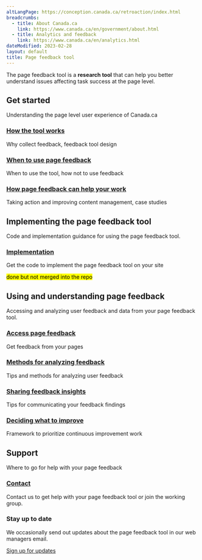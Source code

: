 ```yaml
---
altLangPage: https://conception.canada.ca/retroaction/index.html
breadcrumbs:
  - title: About Canada.ca
    link: https://www.canada.ca/en/government/about.html
  - title: Analytics and feedback
    link: https://www.canada.ca/en/analytics.html
dateModified: 2023-02-28
layout: default
title: Page feedback tool
---
```


The page feedback tool is a <strong>research tool</strong> that can help you better understand issues affecting task success at the page level.  

<section>
<h2>Get started</h2>
<P>Understanding the page level user experience of Canada.ca</p>

<div class="row">
<section class="wb-eqht gc-drmt">

<div class="col-md-4">
  <section>
    <h3><a href="about-page-feedback.html">How the tool works</a></h3>
    <p>Why collect feedback, feedback tool design</p>
  </section>
</div>
  <div class="col-md-4">
    <section>
      <h3><a href="when.html">When to use page feedback</a></h3>
      <p>When to use the tool, how not to use feedback</p>
    </section>
  </div>

  <div class="col-md-4">
    <section>
      <h3><a href="benefits.html">How page feedback can help your work</a></h3>
      <p>Taking action and improving content management, case studies</p>
    </section>
  </div>

</section>
</div>

<h2>Implementing the page feedback tool</h2>
<P>Code and implementation guidance for using the page feedback tool.</p>

<div class="row">
<section class="wb-eqht gc-drmt">

<div class="col-md-4">
  <section>
    <h3><a href="../design-system/design-patterns/page-feedback.html">Implementation</a></h3>
    <p>Get the code to implement the page feedback tool on your site</p>
    <mark>done but not merged into the repo</mark>
  </section>
</div>


</section>
</div>

<h2>Using and understanding page feedback</h2>
<p>Accessing and analyzing user feedback and data from your page feedback tool.</p>

<div class="row">
<section class="wb-eqht gc-drmt">


<div class="col-md-4">
  <section>
    <h3><a href="access-feedback.html">Access page feedback</a></h3>
    <p>Get feedback from your pages</p>
  </section>
</div>

<div class="col-md-4">
  <section>
    <h3><a href="analyze-feedback.html">Methods for analyzing feedback</a></h3>
    <p>Tips and methods for analyzing user feedback</p>
  </section>
</div>

<div class="col-md-4">
  <section>
    <h3 class="h5"><a href="insights.html">Sharing feedback insights</a></h3>
    <p>Tips for communicating your feedback findings</p>
  </section>
</div>

<div class="col-md-4">
  <section>
    <h3><a href="prioritize.html">Deciding what to improve</a></h3>
    <p>Framework to prioritize continuous improvement work</p>
  </section>
</div>

</section>
</div>

<h2>Support</h2>
<P>Where to go for help with your page feedback</p>

<div class="row">
<section class="wb-eqht gc-drmt">

<div class="col-md-4">
  <section>
    <h3><a href="support.html">Contact</a></h3>
    <p>Contact us to get help with your page feedback tool or join the working group.</p>
  </section>
</div>

</section>
</div>  


<div class="well well-sm mrgn-tp-lg">
<h3 class="mrgn-tp-md">Stay up to date</h3>
<p>We occasionally send out updates about the page feedback tool in our web managers email.</p>
<a href="https://design.canada.ca/gcweb-managers-signup.html" class="btn btn-primary mrgn-bttm-md" role="button">Sign up for updates</a>
</div>  


</section>
